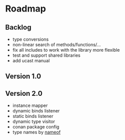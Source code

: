 # Roadmap

## Backlog

- type conversions
- non-linear search of methods/functions/...
- fix all includes to work with the library more flexible
- test and support shared libraries
- add ucast manual

## Version 1.0

## Version 2.0

- instance mapper
- dynamic binds listener
- static binds listener
- dynamic type visitor
- conan package config
- type names by [nameof](https://github.com/Neargye/nameof)
